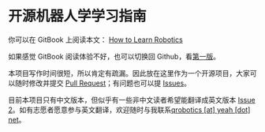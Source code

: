 # 开源机器人学学习指南

你可以在 GitBook 上阅读本文： [How to Learn Robotics](https://qiu6401.gitbook.io/how-to-learn-robotics)

如果感觉 GitBook 阅读体验不好，也可以切换回 Github，看[第一版](https://github.com/qqfly/how-to-learn-robotics/tree/backup/all-in-one)。

本项目写作时间很短，所以肯定有疏漏。因此放在这里作为一个开源项目，大家可以随时修改并提交 [Pull Request](https://github.com/qqfly/how-to-learn-robotics/pulls)；有问题也可以提 [Issues](https://github.com/qqfly/how-to-learn-robotics/issues)。

目前本项目只有中文版本，但似乎有一些非中文读者希望能翻译成英文版本 [Issue 2](https://github.com/qqfly/how-to-learn-robotics/issues/2)。如有志愿者愿意参与英文翻译，欢迎随时与我联系[qrobotics [at] yeah [dot] net](mailto:qrobotics@yeah.net)。
